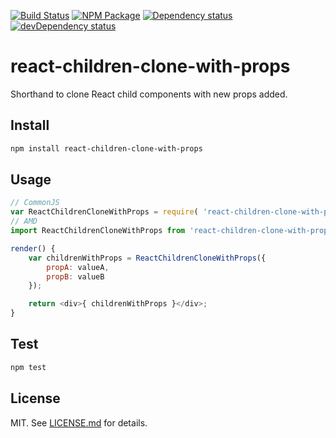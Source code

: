 [![Build Status](https://travis-ci.org/szchenghuang/react-children-clone-with-props.svg?branch=master)](https://travis-ci.org/szchenghuang/react-children-clone-with-props)
[![NPM Package](https://img.shields.io/npm/v/react-children-clone-with-props.svg)](https://www.npmjs.org/package/react-children-clone-with-props)
[![Dependency status](https://david-dm.org/szchenghuang/react-children-clone-with-props/status.svg)](https://david-dm.org/szchenghuang/react-children-clone-with-props/)
[![devDependency status](https://david-dm.org/szchenghuang/react-children-clone-with-props/dev-status.svg)](https://david-dm.org/szchenghuang/react-children-clone-with-props/?type=dev)

# react-children-clone-with-props #

Shorthand to clone React child components with new props added.

## Install ##

```sh
npm install react-children-clone-with-props
```

## Usage ##

```js
// CommonJS
var ReactChildrenCloneWithProps = require( 'react-children-clone-with-props' );
// AMD
import ReactChildrenCloneWithProps from 'react-children-clone-with-props';

render() {
    var childrenWithProps = ReactChildrenCloneWithProps({
        propA: valueA,
        propB: valueB
    });

    return <div>{ childrenWithProps }</div>;
}

```

## Test ##

```js
npm test

```

## License ##

MIT. See [LICENSE.md](http://github.com/szchenghuang/react-children-clone-with-props/blob/master/LICENSE.md) for details.

